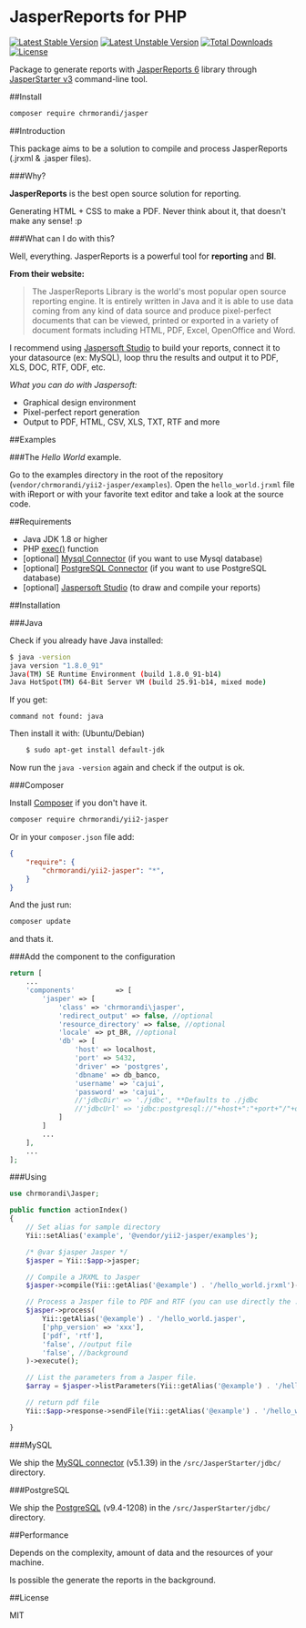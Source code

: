 # JasperReports for PHP

[![Latest Stable Version](https://poser.pugx.org/chrmorandi/yii2-jasper/v/stable)](https://packagist.org/packages/chrmorandi/yii2-jasper) 
[![Latest Unstable Version](https://poser.pugx.org/chrmorandi/yii2-jasper/v/unstable)](https://packagist.org/packages/chrmorandi/yii2-jasper)
[![Total Downloads](https://poser.pugx.org/chrmorandi/yii2-jasper/downloads)](https://packagist.org/packages/chrmorandi/yii2-jasper) 
[![License](https://poser.pugx.org/chrmorandi/yii2-jasper/license)](https://packagist.org/packages/chrmorandi/yii2-jasper)

Package to generate reports with [JasperReports 6](http://community.jaspersoft.com/project/jasperreports-library) library through [JasperStarter v3](http://jasperstarter.sourceforge.net/) command-line tool.

##Install

```sh
composer require chrmorandi/jasper
```

##Introduction

This package aims to be a solution to compile and process JasperReports (.jrxml & .jasper files).

###Why?

**JasperReports** is the best open source solution for reporting.

Generating HTML + CSS to make a PDF. Never think about it, that doesn't make any sense! :p

###What can I do with this?

Well, everything. JasperReports is a powerful tool for **reporting** and **BI**.

**From their website:**

> The JasperReports Library is the world's most popular open source reporting engine. It is entirely written in Java and it is able to use data coming from any kind of data source and produce pixel-perfect documents that can be viewed, printed or exported in a variety of document formats including HTML, PDF, Excel, OpenOffice and Word.

I recommend using [Jaspersoft Studio](http://community.jaspersoft.com/project/jaspersoft-studio) to build your reports, connect it to your datasource (ex: MySQL), loop thru the results and output it to PDF, XLS, DOC, RTF, ODF, etc.

*What you can do with Jaspersoft:*

* Graphical design environment
* Pixel-perfect report generation
* Output to PDF, HTML, CSV, XLS, TXT, RTF and more

##Examples

###The *Hello World* example.

Go to the examples directory in the root of the repository (`vendor/chrmorandi/yii2-jasper/examples`).
Open the `hello_world.jrxml` file with iReport or with your favorite text editor and take a look at the source code.


##Requirements

* Java JDK 1.8 or higher
* PHP [exec()](http://php.net/manual/function.exec.php) function
* [optional] [Mysql Connector](http://dev.mysql.com/downloads/connector/j/) (if you want to use Mysql database)
* [optional] [PostgreSQL Connector](https://jdbc.postgresql.org/download.html) (if you want to use PostgreSQL database)
* [optional] [Jaspersoft Studio](http://community.jaspersoft.com/project/jaspersoft-studio) (to draw and compile your reports)


##Installation

###Java

Check if you already have Java installed:

```sh
$ java -version
java version "1.8.0_91"
Java(TM) SE Runtime Environment (build 1.8.0_91-b14)
Java HotSpot(TM) 64-Bit Server VM (build 25.91-b14, mixed mode)
```

If you get:

    command not found: java

Then install it with: (Ubuntu/Debian)

```sh
    $ sudo apt-get install default-jdk
```

Now run the `java -version` again and check if the output is ok.

###Composer

Install [Composer](http://getcomposer.org) if you don't have it.

```sh
composer require chrmorandi/yii2-jasper
```

Or in your `composer.json` file add:

```json
{
    "require": {
        "chrmorandi/yii2-jasper": "*",
    }
}
```

And the just run:

```sh
composer update
```

and thats it.

###Add the component to the configuration

```php
return [
    ...
    'components'          => [
        'jasper' => [
            'class' => 'chrmorandi\jasper',
            'redirect_output' => false, //optional
            'resource_directory' => false, //optional
            'locale' => pt_BR, //optional
            'db' => [
                'host' => localhost,
                'port' => 5432,    
                'driver' => 'postgres',
                'dbname' => db_banco,
                'username' => 'cajui',
                'password' => 'cajui',
                //'jdbcDir' => './jdbc', **Defaults to ./jdbc
                //'jdbcUrl' => 'jdbc:postgresql://"+host+":"+port+"/"+dbname',
            ]
        ]
        ...
    ],
    ...
];
```

###Using

```php
use chrmorandi\Jasper;

public function actionIndex()
{
    // Set alias for sample directory
    Yii::setAlias('example', '@vendor/yii2-jasper/examples');

    /* @var $jasper Jasper */
    $jasper = Yii::$app->jasper;

    // Compile a JRXML to Jasper
    $jasper->compile(Yii::getAlias('@example') . '/hello_world.jrxml')->execute();

    // Process a Jasper file to PDF and RTF (you can use directly the .jrxml)
    $jasper->process(
        Yii::getAlias('@example') . '/hello_world.jasper', 
        ['php_version' => 'xxx'],
        ['pdf', 'rtf'],
        'false', //output file
        'false', //background
    )->execute();

    // List the parameters from a Jasper file.
    $array = $jasper->listParameters(Yii::getAlias('@example') . '/hello_world.jasper')->execute();

    // return pdf file
    Yii::$app->response->sendFile(Yii::getAlias('@example') . '/hello_world.pdf');

}
```

###MySQL

We ship the [MySQL connector](http://dev.mysql.com/downloads/connector/j/) (v5.1.39) in the `/src/JasperStarter/jdbc/` directory.

###PostgreSQL

We ship the [PostgreSQL](https://jdbc.postgresql.org/) (v9.4-1208) in the `/src/JasperStarter/jdbc/` directory.

##Performance

Depends on the complexity, amount of data and the resources of your machine.

Is possible the generate the reports in the background.

##License

MIT

